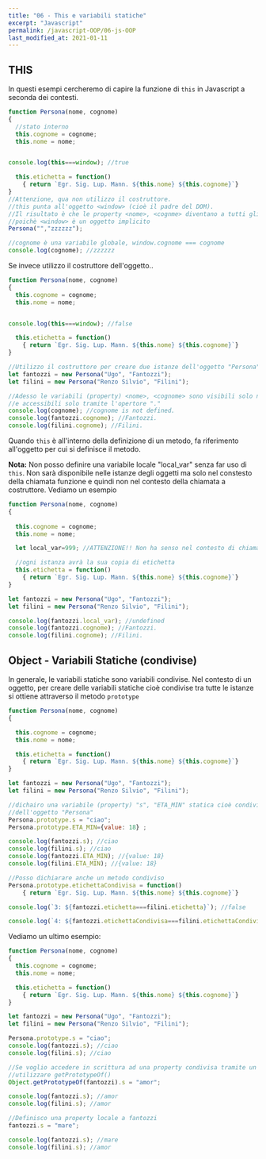 ```yaml
---
title: "06 - This e variabili statiche"
excerpt: "Javascript"
permalink: /javascript-OOP/06-js-OOP
last_modified_at: 2021-01-11
---
```


## THIS

In questi esempi cercheremo di capire la funzione di `this` in Javascript a seconda dei contesti.

```js
function Persona(nome, cognome)
{    
  //stato interno
  this.cognome = cognome; 
  this.nome = nome;    


console.log(this===window); //true

  this.etichetta = function() 
    { return `Egr. Sig. Lup. Mann. ${this.nome} ${this.cognome}`} 
}
//Attenzione, qua non utilizzo il costruttore.
//this punta all'oggetto <window> (cioè il padre del DOM).
//Il risultato è che le property <nome>, <cognme> diventano a tutti gli effetti variabili globali
//poichè <window> è un oggetto implicito
Persona("","zzzzzz"); 

//cognome è una variabile globale, window.cognome === cognome
console.log(cognome); //zzzzzz
```

Se invece utilizzo il costruttore dell'oggetto..

```js
function Persona(nome, cognome)
{     
  this.cognome = cognome; 
  this.nome = nome;    


console.log(this===window); //false

  this.etichetta = function() 
    { return `Egr. Sig. Lup. Mann. ${this.nome} ${this.cognome}`} 
}

//Utilizzo il costruttore per creare due istanze dell'oggetto "Persona", "fantozzi", "filini"
let fantozzi = new Persona("Ugo", "Fantozzi"); 
let filini = new Persona("Renzo Silvio", "Filini");

//Adesso le variabili (property) <nome>, <cognome> sono visibili solo nel contesto degli oggetti "fantozzi" e "filini"
//e accessibili solo tramite l'opertore "."
console.log(cognome); //cognome is not defined. 
console.log(fantozzi.cognome); //Fantozzi. 
console.log(filini.cognome); //Filini. 
```

Quando `this` è all'interno della definizione di un metodo, fa riferimento all'oggetto per cui si definisce il metodo.

**Nota:** Non posso definire una variabile locale "local_var" senza far uso di `this`. Non sarà disponibile nelle istanze degli oggetti ma solo nel constesto della chiamata funzione <Persona> e quindi non nel contesto della chiamata a costruttore. Vediamo un esempio

```js
function Persona(nome, cognome)
{    
 
  this.cognome = cognome; 
  this.nome = nome;    

  let local_var=999; //ATTENZIONE!! Non ha senso nel contesto di chiamata a costruttore

  //ogni istanza avrà la sua copia di etichetta
  this.etichetta = function() 
    { return `Egr. Sig. Lup. Mann. ${this.nome} ${this.cognome}`} 
}

let fantozzi = new Persona("Ugo", "Fantozzi"); 
let filini = new Persona("Renzo Silvio", "Filini");

console.log(fantozzi.local_var); //undefined
console.log(fantozzi.cognome); //Fantozzi. 
console.log(filini.cognome); //Filini. 
```

## Object - Variabili Statiche (condivise)

In generale, le variabili statiche sono variabili condivise. Nel contesto di un oggetto, per creare delle variabili statiche cioè condivise tra tutte le istanze si ottiene attraverso il metodo `prototype`


```js
function Persona(nome, cognome)
{    

  this.cognome = cognome;
  this.nome = nome;    

  this.etichetta = function() 
    { return `Egr. Sig. Lup. Mann. ${this.nome} ${this.cognome}`} 
}

let fantozzi = new Persona("Ugo", "Fantozzi"); 
let filini = new Persona("Renzo Silvio", "Filini");

//dichairo una variabile (property) "s", "ETA_MIN" statica cioè condivisa tra tutte le istanze create attravero il modello
//dell'oggetto "Persona"
Persona.prototype.s = "ciao";
Persona.prototype.ETA_MIN={value: 18} ;

console.log(fantozzi.s); //ciao
console.log(filini.s); //ciao
console.log(fantozzi.ETA_MIN); //{value: 18}
console.log(filini.ETA_MIN); //{value: 18}

//Posso dichiarare anche un metodo condiviso
Persona.prototype.etichettaCondivisa = function() 
    { return `Egr. Sig. Lup. Mann. ${this.nome} ${this.cognome}`} 

console.log(`3: ${fantozzi.etichetta===filini.etichetta}`); //false

console.log(`4: ${fantozzi.etichettaCondivisa===filini.etichettaCondivisa}`); //true
```

Vediamo un ultimo esempio:

```js
function Persona(nome, cognome)
{    
  this.cognome = cognome; 
  this.nome = nome;    

  this.etichetta = function() 
    { return `Egr. Sig. Lup. Mann. ${this.nome} ${this.cognome}`} 
}

let fantozzi = new Persona("Ugo", "Fantozzi"); 
let filini = new Persona("Renzo Silvio", "Filini");

Persona.prototype.s = "ciao";
console.log(fantozzi.s); //ciao
console.log(filini.s); //ciao

//Se voglio accedere in scrittura ad una property condivisa tramite un figlio, dobbiamo al solito modo
//utilizzare getPrototypeOf()
Object.getPrototypeOf(fantozzi).s = "amor";

console.log(fantozzi.s); //amor
console.log(filini.s); //amor

//Definisco una property locale a fantozzi
fantozzi.s = "mare";

console.log(fantozzi.s); //mare
console.log(filini.s); //amor
```



















